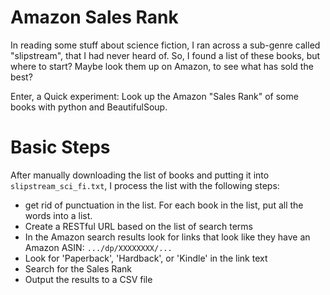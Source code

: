 # Amazon Sales Rank

In reading some stuff about science fiction, I ran across a sub-genre called
"slipstream", that I had never heard of. So, I found a list of these books, but
where to start? Maybe look them up on Amazon, to see what has sold the best?

Enter, a Quick experiment: Look up the Amazon "Sales Rank" of some books with
python and BeautifulSoup.

# Basic Steps

After manually downloading the list of books and putting it into
`slipstream_sci_fi.txt`, I process the list with the following steps:

   * get rid of punctuation in the list. For each book in the list, put all the
     words into a list.
   * Create a RESTful URL based on the list of search terms
   * In the Amazon search results look for links that look like they have an 
     Amazon ASIN: `.../dp/XXXXXXXX/...`
   * Look for 'Paperback', 'Hardback', or 'Kindle' in the link text
   * Search for the Sales Rank
   * Output the results to a CSV file
